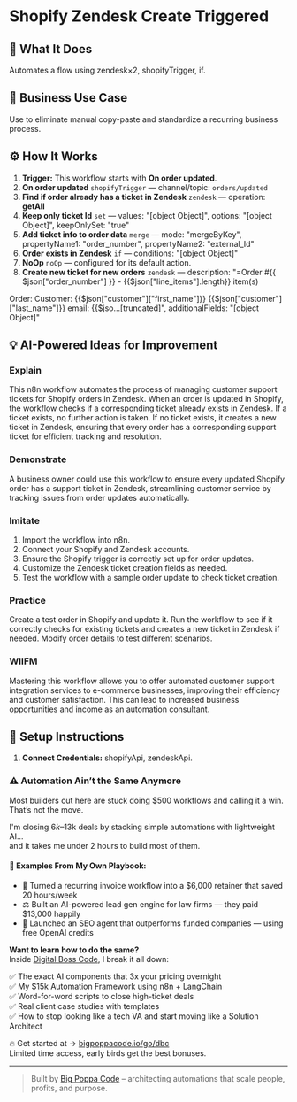 # Shopify Zendesk Create Triggered
## 🚀 What It Does
Automates a flow using zendesk×2, shopifyTrigger, if.

## 💼 Business Use Case
Use to eliminate manual copy-paste and standardize a recurring business process.

## ⚙️ How It Works
1. **Trigger:** This workflow starts with **On order updated**.
2. **On order updated** `shopifyTrigger` — channel/topic: `orders/updated`
3. **Find if order already has a ticket in Zendesk** `zendesk` — operation: **getAll**
4. **Keep only ticket Id** `set` — values: "[object Object]", options: "[object Object]", keepOnlySet: "true"
5. **Add ticket info to order data** `merge` — mode: "mergeByKey", propertyName1: "order_number", propertyName2: "external_Id"
6. **Order exists in Zendesk** `if` — conditions: "[object Object]"
7. **NoOp** `noOp` — configured for its default action.
8. **Create new ticket for new orders** `zendesk` — description: "=Order #{{ $json["order_number"] }} - {{$json["line_items"].length}} item(s)

Order:
Customer: {{$json["customer"]["first_name"]}} {{$json["customer"]["last_name"]}} 
email: {{$jso…[truncated]", additionalFields: "[object Object]"

## 💡 AI-Powered Ideas for Improvement
### Explain
This n8n workflow automates the process of managing customer support tickets for Shopify orders in Zendesk. When an order is updated in Shopify, the workflow checks if a corresponding ticket already exists in Zendesk. If a ticket exists, no further action is taken. If no ticket exists, it creates a new ticket in Zendesk, ensuring that every order has a corresponding support ticket for efficient tracking and resolution.

### Demonstrate
A business owner could use this workflow to ensure every updated Shopify order has a support ticket in Zendesk, streamlining customer service by tracking issues from order updates automatically.

### Imitate
1. Import the workflow into n8n.
2. Connect your Shopify and Zendesk accounts.
3. Ensure the Shopify trigger is correctly set up for order updates.
4. Customize the Zendesk ticket creation fields as needed.
5. Test the workflow with a sample order update to check ticket creation.

### Practice
Create a test order in Shopify and update it. Run the workflow to see if it correctly checks for existing tickets and creates a new ticket in Zendesk if needed. Modify order details to test different scenarios.

### WIIFM
Mastering this workflow allows you to offer automated customer support integration services to e-commerce businesses, improving their efficiency and customer satisfaction. This can lead to increased business opportunities and income as an automation consultant.

## 🔧 Setup Instructions
1. **Connect Credentials:** shopifyApi, zendeskApi.

### ⚠️ Automation Ain’t the Same Anymore

Most builders out here are stuck doing $500 workflows and calling it a win.  
That’s not the move.  

I'm closing $6k–$13k deals by stacking simple automations with lightweight AI...  
and it takes me under 2 hours to build most of them.

#### 🧠 Examples From My Own Playbook:
- 🔁 Turned a recurring invoice workflow into a $6,000 retainer that saved 20 hours/week  
- ⚖️ Built an AI-powered lead gen engine for law firms — they paid $13,000 happily  
- 🚀 Launched an SEO agent that outperforms funded companies — using free OpenAI credits  

**Want to learn how to do the same?**  
Inside [Digital Boss Code](https://bigpoppacode.io/go/dbc), I break it all down:

✅ The exact AI components that 3x your pricing overnight  
✅ My $15k Automation Framework using n8n + LangChain  
✅ Word-for-word scripts to close high-ticket deals  
✅ Real client case studies with templates  
✅ How to stop looking like a tech VA and start moving like a Solution Architect  

🔥 Get started at → [bigpoppacode.io/go/dbc](https://bigpoppacode.io/go/dbc)  
Limited time access, early birds get the best bonuses.

---
> Built by [Big Poppa Code](https://bigpoppacode.io) – architecting automations that scale people, profits, and purpose.
